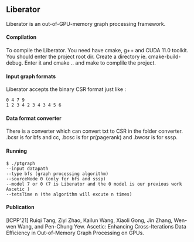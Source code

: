 ## Liberator
Liberator is an out-of-GPU-memory graph processing framework.

#### Compilation
To compile the Liberator. You need have cmake, g++ and CUDA 11.0 toolkit. 
You should enter the project root dir. 
Create a directory ie. cmake-build-debug. 
Enter it and cmake .. and make to complile the project.

#### Input graph formats
Liberator accepts the binary CSR format just like :
```
0 4 7 9
1 2 3 4 2 3 4 3 4 5 6
```
#### Data format converter
There is a converter which can convert txt to CSR in the folder converter.
.bcsr is for bfs and cc, .bcsc is for pr(pagerank) and .bwcsr is for sssp.

#### Running
```
$ ./ptgraph 
--input datapath 
--type bfs (graph processing algorithm)
--sourceNode 0 (only for bfs and sssp)
--model 7 or 0 (7 is Liberator and the 0 model is our previous work Ascetic )
--tetsTime n (the algorithm will excute n times)
```

#### Publication
[ICPP'21] Ruiqi Tang, Ziyi Zhao, Kailun Wang, Xiaoli Gong, Jin Zhang, Wen-wen Wang, and Pen-Chung Yew. Ascetic: Enhancing Cross-Iterations Data Efficiency in Out-of-Memory Graph Processing on GPUs.




